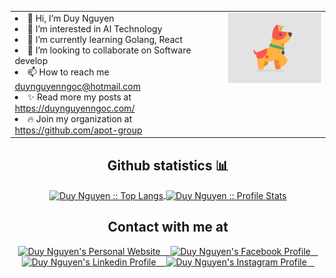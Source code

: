 <div  align="center">
  <table>
  <tr>
    <td valign="top">
     <li>👋 Hi, I’m Duy Nguyen</li>
     <li>👀 I’m interested in AI Technology</li>
     <li>🌱 I’m currently learning Golang, React</li>
     <li>💞️ I’m looking to collaborate on Software develop</li>
     <li>📫 How to reach me <a href='mailto:duynguyenngoc@hotmail.com'>duynguyenngoc@hotmail.com</a></li>
     <li>✨ Read more my posts at <a href='https://duynguyenngoc.com/'>https://duynguyenngoc.com/</a></li>
     <li>🔥 Join my organization at <a href='https://github.com/apot-group'>https://github.com/apot-group</a></li>
    </td>
    <td valign="top"><img src='dog.gif' width="230"></img></td>
  </tr>
</table>
  
</div>


<h2 align="center">Github statistics 📊 </h2>
<p align="center">
  <a href="https://github.com/dnguyenngoc/github-readme-stats">
    <img
    align ="center"
    height="165"
    src="https://github-readme-stats.vercel.app/api/top-langs/?username=dnguyenngoc&langs_count=10&theme=tokyonight&layout=compact"
    alt="Duy Nguyen :: Top Langs"
    />
  </a>
  <a href="https://github.com/dnguyenngoc/github-readme-stats">
    <img
    align="center"
    height="165"
    src="https://github-readme-stats.vercel.app/api?username=dnguyenngoc&show_icons=true&theme=tokyonight"
    alt="Duy Nguyen :: Profile Stats"
    />
  </a>
</p>

<h2 align="center">Contact with me at </h2>

<p align="center">
  <a href="https://duynguyenngoc.com">
    <img
    src="https://upload.wikimedia.org/wikipedia/commons/0/0b/Blue_globe_icon.svg"
    alt="Duy Nguyen's Personal Website"
    height="30" width="30"
    />
    &nbsp;&nbsp
  </a>
  <a href="https://www.facebook.com/dan00pot">
    <img
    src="https://www.vectorlogo.zone/logos/facebook/facebook-tile.svg"
    alt="Duy Nguyen's Facebook Profile"
    height="30" width="30"
    />
    &nbsp;&nbsp
  </a>
  
  <a href="https://www.linkedin.com/in/dnguyenngoc/">
    <img
    src="https://www.vectorlogo.zone/logos/linkedin/linkedin-icon.svg"
    alt="Duy Nguyen's Linkedin Profile"
    height="30" width="30"
    />
    &nbsp;&nbsp
  </a>
  <a href="https://www.instagram.com/duy.nguyen.ngoc/">
    <img
     src="https://www.vectorlogo.zone/logos/instagram/instagram-icon.svg"
    alt="Duy Nguyen's Instagram Profile"
    height="30" width="30"
    />
    &nbsp;&nbsp
  </a>

<!---
dnguyenngoc/dnguyenngoc is a ✨ special ✨ repository because its `README.md` (this file) appears on your GitHub profile.
You can click the Preview link to take a look at your changes.
--->
